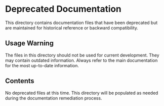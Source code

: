 # Deprecated Documentation

This directory contains documentation files that have been deprecated but are maintained for historical reference or backward compatibility.

## Usage Warning

The files in this directory should not be used for current development. They may contain outdated information. Always refer to the main documentation for the most up-to-date information.

## Contents

No deprecated files at this time. This directory will be populated as needed during the documentation remediation process.
